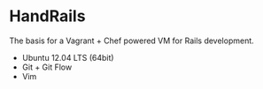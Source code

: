 # HandRails
The basis for a Vagrant + Chef powered VM for Rails development.

* Ubuntu 12.04 LTS (64bit)
* Git + Git Flow
* Vim